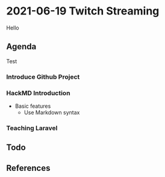 # 2021-06-19 Twitch Streaming

Hello

## Agenda

Test

### Introduce Github Project

### HackMD Introduction

- Basic features
  - Use Markdown syntax

### Teaching Laravel
  

## Todo


## References
